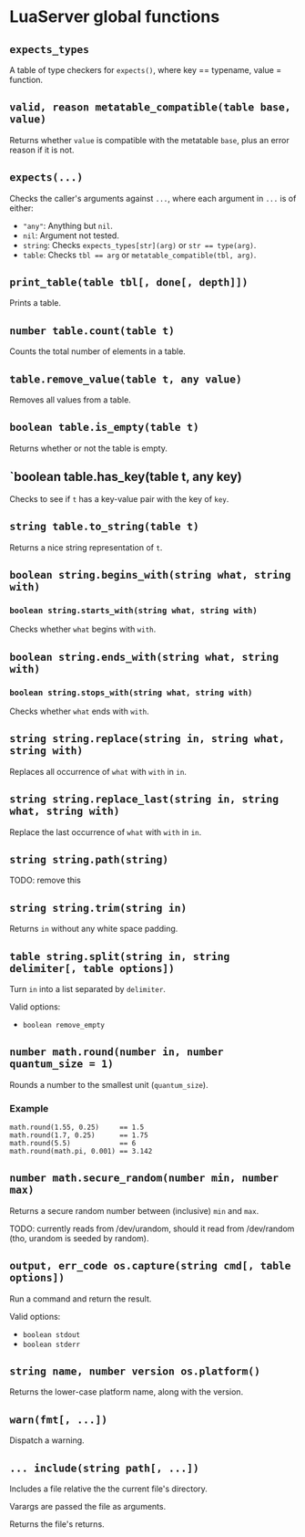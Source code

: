 # LuaServer global functions

## `expects_types`

A table of type checkers for `expects()`, where key == typename, value = function.

## `valid, reason metatable_compatible(table base, value)`

Returns whether `value` is compatible with the metatable `base`, plus an error reason if it is not.

## `expects(...)`

Checks the caller's arguments against `...`, where each argument in `...` is of either:

- `"any"`: Anything but `nil`.
- `nil`: Argument not tested.
- `string`: Checks `expects_types[str](arg)` or `str == type(arg)`.
- `table`: Checks `tbl == arg` or `metatable_compatible(tbl, arg)`.

## `print_table(table tbl[, done[, depth]])`

Prints a table.

## `number table.count(table t)`

Counts the total number of elements in a table.

## `table.remove_value(table t, any value)`

Removes all values from a table.

## `boolean table.is_empty(table t)`

Returns whether or not the table is empty.

## `boolean table.has_key(table t, any key)

Checks to see if `t` has a key-value pair with the key of `key`.

## `string table.to_string(table t)`

Returns a nice string representation of `t`.

## `boolean string.begins_with(string what, string with)`
### `boolean string.starts_with(string what, string with)`

Checks whether `what` begins with `with`.

## `boolean string.ends_with(string what, string with)`
### `boolean string.stops_with(string what, string with)`

Checks whether `what` ends with `with`.

## `string string.replace(string in, string what, string with)`

Replaces all occurrence of `what` with `with` in `in`.

## `string string.replace_last(string in, string what, string with)`

Replace the last occurrence of `what` with `with` in `in`.

## `string string.path(string)`

TODO: remove this

## `string string.trim(string in)`

Returns `in` without any white space padding.

## `table string.split(string in, string delimiter[, table options])`

Turn `in` into a list separated by `delimiter`.

Valid options:

- `boolean remove_empty`

## `number math.round(number in, number quantum_size = 1)`

Rounds a number to the smallest unit (`quantum_size`).

### Example

    math.round(1.55, 0.25)     == 1.5
    math.round(1.7, 0.25)      == 1.75
    math.round(5.5)            == 6
    math.round(math.pi, 0.001) == 3.142

## `number math.secure_random(number min, number max)`

Returns a secure random number between (inclusive) `min` and `max`.

TODO: currently reads from /dev/urandom, should it read from /dev/random (tho, urandom is seeded by random).

## `output, err_code os.capture(string cmd[, table options])`

Run a command and return the result.

Valid options:

- `boolean stdout`
- `boolean stderr`

## `string name, number version os.platform()`

Returns the lower-case platform name, along with the version.

## `warn(fmt[, ...])`

Dispatch a warning.

## `... include(string path[, ...])`

Includes a file relative the the current file's directory.

Varargs are passed the file as arguments.

Returns the file's returns.
